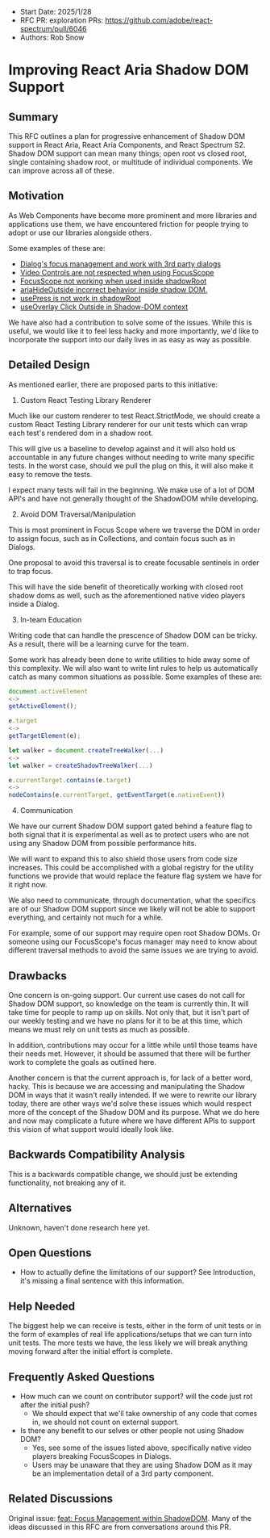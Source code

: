 <!-- Copyright 2025 Adobe. All rights reserved.
This file is licensed to you under the Apache License, Version 2.0 (the "License");
you may not use this file except in compliance with the License. You may obtain a copy
of the License at http://www.apache.org/licenses/LICENSE-2.0
Unless required by applicable law or agreed to in writing, software distributed under
the License is distributed on an "AS IS" BASIS, WITHOUT WARRANTIES OR REPRESENTATIONS
OF ANY KIND, either express or implied. See the License for the specific language
governing permissions and limitations under the License. -->

- Start Date: 2025/1/28
- RFC PR: exploration PRs: https://github.com/adobe/react-spectrum/pull/6046
- Authors: Rob Snow

# Improving React Aria Shadow DOM Support

## Summary

This RFC outlines a plan for progressive enhancement of Shadow DOM support in React Aria, React Aria Components, and React Spectrum S2.
Shadow DOM support can mean many things; open root vs closed root, single containing shadow root, or multitude of individual components.
We can improve across all of these.


## Motivation

As Web Components have become more prominent and more libraries and applications use them, we have encountered friction for people trying to adopt or use our libraries alongside others.

Some examples of these are:
- [Dialog's focus management and work with 3rd party dialogs](https://github.com/adobe/react-spectrum/issues/5314)
- [Video Controls are not respected when using FocusScope](https://github.com/adobe/react-spectrum/issues/6729)
- [FocusScope not working when used inside shadowRoot](https://github.com/adobe/react-spectrum/issues/1472)
- [ariaHideOutside incorrect behavior inside shadow DOM.](https://github.com/adobe/react-spectrum/issues/6133)
- [usePress is not work in shadowRoot](https://github.com/adobe/react-spectrum/issues/2040)
- [useOverlay Click Outside in Shadow-DOM context](https://github.com/adobe/react-spectrum/issues/3970)

We have also had a contribution to solve some of the issues. While this is useful, we would like it to feel less hacky and more importantly, we'd like to incorporate the support into our daily lives in as easy as way as possible.


## Detailed Design

As mentioned earlier, there are proposed parts to this initiative:

1. Custom React Testing Library Renderer

Much like our custom renderer to test React.StrictMode, we should create a custom React Testing Library renderer for our unit tests which can wrap each test's rendered dom in a shadow root.

This will give us a baseline to develop against and it will also hold us accountable in any future changes without needing to write many specific tests. In the worst case, should we pull the plug on this, it will also make it easy to remove the tests.

I expect many tests will fail in the beginning. We make use of a lot of DOM API's and have not generally thought of the ShadowDOM while developing.

2. Avoid DOM Traversal/Manipulation

This is most prominent in Focus Scope where we traverse the DOM in order to assign focus, such as in Collections, and contain focus such as in Dialogs.

One proposal to avoid this traversal is to create focusable sentinels in order to trap focus.

This will have the side benefit of theoretically working with closed root shadow doms as well, such as the aforementioned native video players inside a Dialog.

3. In-team Education

Writing code that can handle the prescence of Shadow DOM can be tricky. As a result, there will be a learning curve for the team.

Some work has already been done to write utilities to hide away some of this complexity. We will also want to write lint rules to help us automatically catch as many common situations as possible. Some examples of these are:

```jsx
document.activeElement
<->
getActiveElement();

e.target
<->
getTargetElement(e);

let walker = document.createTreeWalker(...)
<->
let walker = createShadowTreeWalker(...)

e.currentTarget.contains(e.target)
<->
nodeContains(e.currentTarget, getEventTarget(e.nativeEvent))
```

4. Communication

We have our current Shadow DOM support gated behind a feature flag to both signal that it is experimental as well as to protect users who are not using any Shadow DOM from possible performance hits.

We will want to expand this to also shield those users from code size increases. This could be accomplished with a global registry for the utility functions we provide that would replace the feature flag system we have for it right now.

We also need to communicate, through documentation, what the specifics are of our Shadow DOM support since we likely will not be able to support everything, and certainly not much for a while.

For example, some of our support may require open root Shadow DOMs. Or someone using our FocusScope's focus manager may need to know about different traversal methods to avoid the same issues we are trying to avoid.

## Drawbacks

One concern is on-going support. Our current use cases do not call for Shadow DOM support, so knowledge on the team is currently thin. It will take time for people to ramp up on skills. Not only that, but it isn't part of our weekly testing and we have no plans for it to be at this time, which means we must rely on unit tests as much as possible.

In addition, contributions may occur for a little while until those teams have their needs met. However, it should be assumed that there will be further work to complete the goals as outlined here.

Another concern is that the current approach is, for lack of a better word, hacky. This is because we are accessing and manipulating the Shadow DOM in ways that it wasn't really intended. If we were to rewrite our library today, there are other ways we'd solve these issues which would respect more of the concept of the Shadow DOM and its purpose. What we do here and now may complicate a future where we have different APIs to support this vision of what support would ideally look like.


## Backwards Compatibility Analysis

This is a backwards compatible change, we should just be extending functionality, not breaking any of it.

## Alternatives

Unknown, haven't done research here yet.

## Open Questions

* How to actually define the limitations of our support? See Introduction, it's missing a final sentence with this information.

## Help Needed

The biggest help we can receive is tests, either in the form of unit tests or in the form of examples of real life applications/setups that we can turn into unit tests. The more tests we have, the less likely we will break anything moving forward after the initial effort is complete.

## Frequently Asked Questions

* How much can we count on contributor support? will the code just rot after the initial push?
  * We should expect that we'll take ownership of any code that comes in, we should not count on external support.
* Is there any benefit to our selves or other people not using Shadow DOM?
  * Yes, see some of the issues listed above, specifically native video players breaking FocusScopes in Dialogs.
  * Users may be unaware that they are using Shadow DOM as it may be an implementation detail of a 3rd party component.


## Related Discussions

Original issue: [feat: Focus Management within ShadowDOM](https://github.com/adobe/react-spectrum/pull/6046). Many of the ideas discussed in this RFC are from conversations around this PR.
